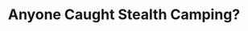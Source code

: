 ---
layout: community
category: community
title: "Anyone Caught Stealth Camping?"
description: " Anyone ever been caught stealth camping? Never, with over 300 nights in 15 European countries. We generally use term wild or free camping. Sometimes I've looked up woodlands for sale and just gone and camped there.Never been caught though,despite having a campfire."
isTopLevel: false
isSingleLevel: false
isArticle: false
datePublished: 2022-07-16 11:44:00 +0300
dateModified: 2022-07-16 11:44:00 +0300
published: false
---